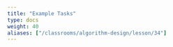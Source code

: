 ```yaml
---
title: "Example Tasks"
type: docs
weight: 40
aliases: ["/classrooms/algorithm-design/lesson/34"]
---
```

